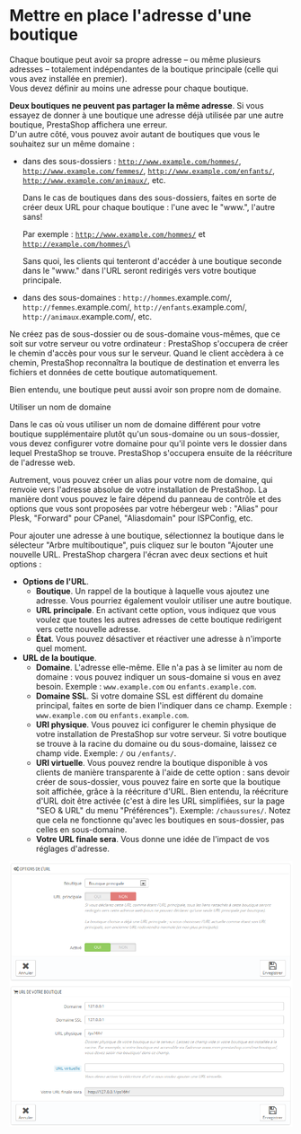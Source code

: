 # Mettre en place l'adresse d'une boutique

Chaque boutique peut avoir sa propre adresse – ou même plusieurs adresses – totalement indépendantes de la boutique principale (celle qui vous avez installée en premier).\
Vous devez définir au moins une adresse pour chaque boutique.

**Deux boutiques ne peuvent pas partager la même adresse**. Si vous essayez de donner à une boutique une adresse déjà utilisée par une autre boutique, PrestaShop affichera une erreur.\
&#x20;D'un autre côté, vous pouvez avoir autant de boutiques que vous le souhaitez sur un même domaine :

*   dans des sous-dossiers : [`http://www.example.com/hommes/`](http://www.example.com/hommes/), [`http://www.example.com/femmes/`](http://www.example.com/femmes/), [`http://www.example.com/enfants/`](http://www.example.com/enfants/), [`http://www.example.com/animaux/`](http://www.example.com/animaux/), etc.

    Dans le cas de boutiques dans des sous-dossiers, faites en sorte de créer deux URL pour chaque boutique : l'une avec le "www.", l'autre sans!

    Par exemple : [`http://www.example.com/hommes/`](http://www.example.com/hommes/) et [`http://example.com/hommes/`](http://example.com/hommes/)\


    Sans quoi, les clients qui tenteront d'accéder à une boutique seconde dans le "www." dans l'URL seront redirigés vers votre boutique principale.
* dans des sous-domaines : `http://hommes`.example.com/, `http://femmes`.example.com/, `http://enfants`.example.com/, `http://animaux`.example.com/, etc.

Ne créez pas de sous-dossier ou de sous-domaine vous-mêmes, que ce soit sur votre serveur ou votre ordinateur : PrestaShop s'occupera de créer le chemin d'accès pour vous sur le serveur. Quand le client accèdera à ce chemin, PrestaShop reconnaîtra la boutique de destination et enverra les fichiers et données de cette boutique automatiquement.

Bien entendu, une boutique peut aussi avoir son propre nom de domaine.

Utiliser un nom de domaine

&#x20;Dans le cas où vous utiliser un nom de domaine différent pour votre boutique supplémentaire plutôt qu'un sous-domaine ou un sous-dossier, vous devez configurer votre domaine pour qu'il pointe vers le dossier dans lequel PrestaShop se trouve. PrestaShop s'occupera ensuite de la réécriture de l'adresse web.

Autrement, vous pouvez créer un alias pour votre nom de domaine, qui renvoie vers l'adresse absolue de votre installation de PrestaShop. La manière dont vous pouvez le faire dépend du panneau de contrôle et des options que vous sont proposées par votre hébergeur web : "Alias" pour Plesk, "Forward" pour CPanel, "Aliasdomain" pour ISPConfig, etc.

Pour ajouter une adresse à une boutique, sélectionnez la boutique dans le sélecteur "Arbre multiboutique", puis cliquez sur le bouton "Ajouter une nouvelle URL. PrestaShop chargera l'écran avec deux sections et huit options :

* **Options de l'URL**.
  * **Boutique**. Un rappel de la boutique à laquelle vous ajoutez une adresse. Vous pourriez également vouloir utiliser une autre boutique.
  * **URL principale**. En activant cette option, vous indiquez que vous voulez que toutes les autres adresses de cette boutique redirigent vers cette nouvelle adresse.
  * **État**. Vous pouvez désactiver et réactiver une adresse à n'importe quel moment.
* **URL de la boutique**.
  * **Domaine**. L'adresse elle-même. Elle n'a pas à se limiter au nom de domaine : vous pouvez indiquer un sous-domaine si vous en avez besoin. Exemple : `www.example.com` ou `enfants.example.com`.
  * **Domaine SSL**. Si votre domaine SSL est différent du domaine principal, faites en sorte de bien l'indiquer dans ce champ. Exemple : `www.example.com` ou `enfants.example.com`.
  * **URI physique**. Vous pouvez ici configurer le chemin physique de votre installation de PrestaShop sur votre serveur. Si votre boutique se trouve à la racine du domaine ou du sous-domaine, laissez ce champ vide. Exemple: `/` ou `/enfants/`.
  * **URI virtuelle**. Vous pouvez rendre la boutique disponible à vos clients de manière transparente à l'aide de cette option : sans devoir créer de sous-dossier, vous pouvez faire en sorte que la boutique soit affichée, grâce à la réécriture d'URL. Bien entendu, la réécriture d'URL doit être activée (c'est à dire les URL simplifiées, sur la page "SEO & URL" du menu "Préférences"). Exemple: `/chaussures/`. Notez que cela ne fonctionne qu'avec les boutiques en sous-dossier, pas celles en sous-domaine.
  * **Votre URL finale sera**. Vous donne une idée de l'impact de vos réglages d'adresse.

![](../../../.gitbook/assets/23790004.png)

